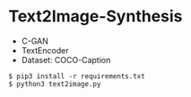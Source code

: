 # Text2Image-Synthesis
* C-GAN
* TextEncoder
* Dataset: COCO-Caption
~~~
$ pip3 install -r requirements.txt
$ python3 text2image.py
~~~